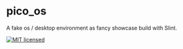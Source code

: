 # pico_os

A fake os / desktop environment as fancy showcase build with Slint.

[![MIT licensed](https://img.shields.io/badge/license-MIT-blue.svg)](../../LICENSE)